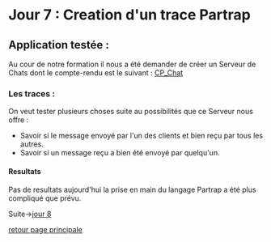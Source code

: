 # Jour 7 : Creation d'un trace Partrap

## Application testée :
Au cour de notre formation il nous a été demander de créer un Serveur de Chats dont le compte-rendu est le suivant : [CP_Chat](../ParTrapTest/Chat/Prokhorova_A_GuerreB_Q_ChatServeur.pdf)

### Les traces : 

On veut tester plusieurs choses suite au possibilités que ce Serveur nous offre :

* Savoir si le message envoyé par l'un des clients et bien reçu par tous les autres.
* Savoir si un message reçu a bien été envoyé par quelqu'un.


#### Resultats
Pas de resultats aujourd'hui la prise en main du langage Partrap a été plus compliqué que prévu.

Suite->[jour 8](./j8.mkd)

[retour page principale](../ListeDeNotes.mkd)
